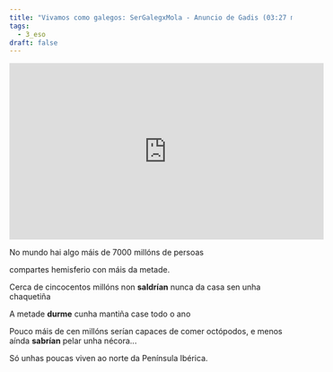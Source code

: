```yaml
---
title: "Vivamos como galegos: SerGalegxMola - Anuncio de Gadis (03:27 min)"
tags:
  - 3_eso
draft: false
---
```

<iframe width="560" height="315" src="https://www.youtube.com/embed/8Vi3STNjsUo" title="YouTube video player" frameborder="0" allow="accelerometer; autoplay; clipboard-write; encrypted-media; gyroscope; picture-in-picture" allowfullscreen></iframe>



No mundo hai algo máis de 7000 millóns de persoas

compartes hemisferio con máis da metade.

Cerca de cincocentos millóns non **saldrían** nunca da casa sen unha chaquetiña

A metade **durme** cunha mantiña case todo o ano

Pouco máis de cen millóns serían capaces de comer octópodos, e menos aínda **sabrían** pelar unha nécora...

Só unhas poucas viven ao norte da Península Ibérica.
